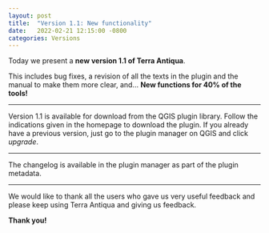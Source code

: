 ```yaml
---
layout: post
title:  "Version 1.1: New functionality"
date:   2022-02-21 12:15:00 -0800
categories: Versions
---
```


Today we present a <b>new version 1.1 of Terra Antiqua</b>. 

This includes bug fixes, a revision of all the texts in the plugin and the manual to make them more clear, and...
<b>New functions for 40% of the tools!</b>

---

Version 1.1 is available for download from the QGIS plugin library.
Follow the indications given in the homepage to download the plugin.
If you already have a previous version, just go to the plugin manager on QGIS and click <i>upgrade</i>.


---

The changelog is available in the plugin manager as part of the plugin metadata.

---

We would like to thank all the users who gave us very useful feedback and please keep using Terra Antiqua and giving us feedback.

<b>Thank you!</b>
